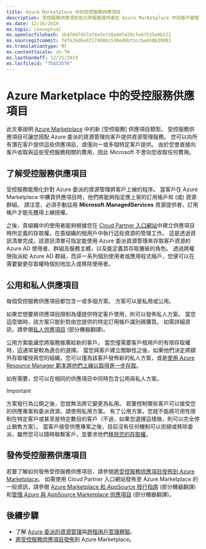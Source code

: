 ```yaml
---
title: Azure Marketplace 中的受控服務供應項目
description: 受控服務供應項目能允許服務提供者在 Azure Marketplace 中向客戶銷售資源管理供應項目。
ms.date: 12/16/2019
ms.topic: conceptual
ms.openlocfilehash: 1b4f0d7457a74afe710a48f429cfe47535a9b122
ms.sourcegitcommit: f4f626d6e92174086c530ed9bf3ccbe058639081
ms.translationtype: MT
ms.contentlocale: zh-TW
ms.lasthandoff: 12/25/2019
ms.locfileid: "75453576"
---
```

# <a name="managed-services-offers-in-azure-marketplace"></a>Azure Marketplace 中的受控服務供應項目

此文章說明 [Azure Marketplace](https://azuremarketplace.microsoft.com) 中的新 [受控服務] 供應項目類型。 受控服務供應項目可讓您搭配 Azure 委派的資源管理向客戶提供資源管理服務。 您可以向所有潛在客戶提供這些供應項目，或僅向一或多個特定客戶提供。 由於您會直接向客戶收取與這些受控服務相關的費用，因此 Microsoft 不會向您收取任何費用。

## <a name="understand-managed-services-offers"></a>了解受控服務供應項目

受控服務能簡化針對 Azure 委派的資源管理將客戶上線的程序。 當客戶在 Azure Marketplace 中購買供應項目時，他們將能夠指定應上架的訂用帳戶和 (或) 資源群組。 請注意，必須手動註冊 **Microsoft.ManagedServices** 資源提供者，訂用帳戶才能先獲得上線授權。

之後，貴組織中的使用者能夠根據您在 [Cloud Partner 入口網站](https://cloudpartner.azure.com/)中建立供應項目時所定義的存取權，在貴組織的租用戶中執行這些資源的管理工作。 這是透過資訊清單完成，該資訊清單可指定能使用 Azure 委派資源管理來存取客戶資源的 Azure AD 使用者、群組及服務主體，以及能定義其存取層級的角色。 透過將權限指派給 Azure AD 群組，而非一系列個別使用者或應用程式帳戶，您便可以在需要變更存取權時個別地加入或移除使用者。

## <a name="public-and-private-offers"></a>公用和私人供應項目

每個受控服務供應項目都包含一或多個方案。 方案可以是私用或公用。 

如果您想要將供應項目限制為僅提供特定客戶使用，則可以發佈私人方案。 當您這麼做時，該方案只能針對由您提供的特定訂用帳戶識別碼購買。 如需詳細資訊，請參閱[私人供應項目](../../marketplace/private-offers.md) \(部分機器翻譯\)。

公用方案能讓您將服務推廣給新的客戶。 當您僅需要客戶租用戶的有限存取權時，這通常是較為適合的選擇。 當您與客戶建立關聯性之後，如果他們決定將額外存取權授與您的組織，您可以僅為該客戶發佈新的私人方案，或是[使用 Azure Resource Manager 範本將他們上線以取得進一步存取](../how-to/onboard-customer.md)。

如有需要，您可以在相同的供應項目中同時包含公用與私人方案。

> [!IMPORTANT]
> 方案發行為公開之後，您就無法將它變更為私用。 若要控制哪些客戶可以接受您的供應專案和委派資源，請使用私用方案。 有了公用方案，您就不能將可用性限制在特定客戶或甚至是特定數目的客戶（不過，如果您選擇這樣做，則可以完全停止銷售方案）。 當客戶接受供應專案之後，目前沒有任何機制可以拒絕或移除委派，雖然您可以隨時聯繫客戶，並要求他們[移除您的存取權](../how-to/view-manage-service-providers.md#add-or-remove-service-provider-offers)。

## <a name="publish-managed-service-offers"></a>發佈受控服務供應項目

若要了解如何發佈受控服務供應項目，請參閱[將受控服務供應項目發佈到 Azure Marketplace](../how-to/publish-managed-services-offers.md)。 如需使用 Cloud Partner 入口網站發佈至 Azure Marketplace 的一般資訊，請參閱 [Azure Marketplace 和 AppSource 發行指南](../../marketplace/marketplace-publishers-guide.md) \(部分機器翻譯\) 和[管理 Azure 與 AppSource Marketplace 供應項目](../../marketplace/cloud-partner-portal/manage-offers/cpp-manage-offers.md) \(部分機器翻譯\)。

## <a name="next-steps"></a>後續步驟

- 了解 [Azure 委派的資源管理](azure-delegated-resource-management.md)與[跨租用戶管理體驗](cross-tenant-management-experience.md)。
- [將受控服務供應項目發佈](../how-to/publish-managed-services-offers.md)到 Azure Marketplace。
